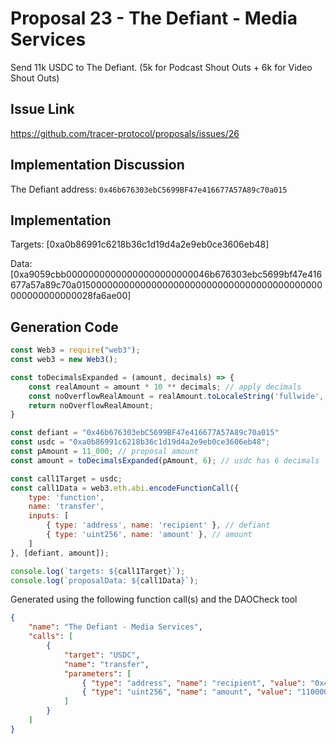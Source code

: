 # Proposal 23 - The Defiant - Media Services
Send 11k USDC to The Defiant.
(5k for Podcast Shout Outs + 6k for Video Shout Outs)

## Issue Link
https://github.com/tracer-protocol/proposals/issues/26

## Implementation Discussion
The Defiant address: `0x46b676303ebC5699BF47e416677A57A89c70a015`

## Implementation
Targets: [0xa0b86991c6218b36c1d19d4a2e9eb0ce3606eb48]

Data: [0xa9059cbb00000000000000000000000046b676303ebc5699bf47e416677a57a89c70a015000000000000000000000000000000000000000000000000000000028fa6ae00]

## Generation Code
```javascript
const Web3 = require("web3");
const web3 = new Web3();

const toDecimalsExpanded = (amount, decimals) => {
    const realAmount = amount * 10 ** decimals; // apply decimals
    const noOverflowRealAmount = realAmount.toLocaleString('fullwide', {useGrouping:false}); // return str (to prevent overflow) & remove scientific notation
    return noOverflowRealAmount;
}

const defiant = "0x46b676303ebC5699BF47e416677A57A89c70a015"
const usdc = "0xa0b86991c6218b36c1d19d4a2e9eb0ce3606eb48";
const pAmount = 11_000; // proposal amount
const amount = toDecimalsExpanded(pAmount, 6); // usdc has 6 decimals

const call1Target = usdc;
const call1Data = web3.eth.abi.encodeFunctionCall({
    type: 'function',
    name: 'transfer',
    inputs: [
        { type: 'address', name: 'recipient' }, // defiant
        { type: 'uint256', name: 'amount' }, // amount
    ]
}, [defiant, amount]);

console.log(`targets: ${call1Target}`);
console.log(`proposalData: ${call1Data}`);
```

Generated using the following function call(s) and the DAOCheck tool
```json
{
    "name": "The Defiant - Media Services",
    "calls": [
        {
            "target": "USDC",
            "name": "transfer",
            "parameters": [
                { "type": "address", "name": "recipient", "value": "0x46b676303ebC5699BF47e416677A57A89c70a015" },
                { "type": "uint256", "name": "amount", "value": "11000000000" }
            ]
        }
    ]
}
```
